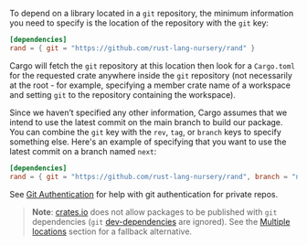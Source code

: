 To depend on a library located in a `git` repository, the minimum information
you need to specify is the location of the repository with the `git` key:

```toml
[dependencies]
rand = { git = "https://github.com/rust-lang-nursery/rand" }
```

Cargo will fetch the `git` repository at this location then look for a
`Cargo.toml` for the requested crate anywhere inside the `git` repository
(not necessarily at the root - for example, specifying a member crate name
of a workspace and setting `git` to the repository containing the workspace).

Since we haven’t specified any other information, Cargo assumes that
we intend to use the latest commit on the main branch to build our package.
You can combine the `git` key with the `rev`, `tag`, or `branch` keys to
specify something else. Here's an example of specifying that you want to use
the latest commit on a branch named `next`:

```toml
[dependencies]
rand = { git = "https://github.com/rust-lang-nursery/rand", branch = "next" }
```

See [Git Authentication](https://doc.rust-lang.org/cargo/appendix/git-authentication.html) for help with git authentication for private repos.

> **Note**: [crates.io](https://crates.io/) does not allow packages to be published with `git`
> dependencies (`git` [dev-dependencies](https://doc.rust-lang.org/cargo/reference/specifying-dependencies.html#development-dependencies) are ignored). See the [Multiple
> locations](https://doc.rust-lang.org/cargo/reference/specifying-dependencies.html#multiple-locations) section for a fallback alternative.
